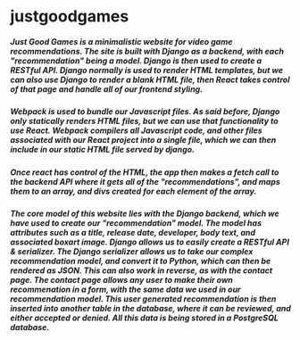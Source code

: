 # justgoodgames
##### Just Good Games is a minimalistic website for video game recommendations. The site is built with Django as a backend, with each "recommendation" being a model. Django is then used to create a RESTful API. Django normally is used to render HTML templates, but we can also use Django to render a blank HTML file, then React takes control of that page and handle all of our frontend styling.

##### Webpack is used to bundle our Javascript files. As said before, Django only statically renders HTML files, but we can use that functionality to use React. Webpack compilers all Javascript code, and other files associated with our React project into a single file, which we can then include in our static HTML file served by django.

##### Once react has control of the HTML, the app then makes a fetch call to the backend API where it gets all of the "recommendations", and maps them to an array, and divs created for each element of the array. 

##### The core model of this website lies with the Django backend, which we have used to create our "recommendation" model. The model has attributes such as a title, release date, developer, body text, and associated boxart image. Django allows us to easily create a RESTful API & serializer. The Django serializer allows us to take our complex recommendation model, and convert it to Python, which can then be rendered as JSON. This can also work in reverse, as with the contact page. The contact page allows any user to make their own recommenation in a form, with the same data we used in our recommendation model. This user generated recommendation is then inserted into another table in the database, where it can be reviewed, and either accepted or denied. All this data is being stored in a PostgreSQL database.
